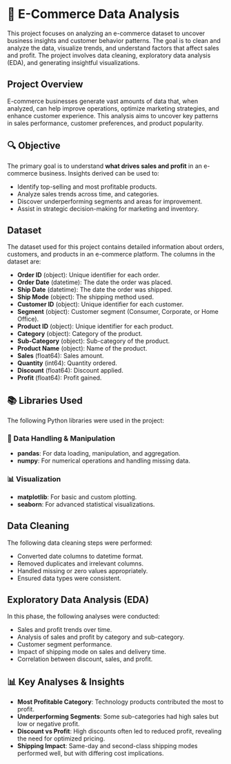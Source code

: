 # 🛒 E-Commerce Data Analysis

This project focuses on analyzing an e-commerce dataset to uncover business insights and customer behavior patterns. The goal is to clean and analyze the data, visualize trends, and understand factors that affect sales and profit. The project involves data cleaning, exploratory data analysis (EDA), and generating insightful visualizations.

## Project Overview

E-commerce businesses generate vast amounts of data that, when analyzed, can help improve operations, optimize marketing strategies, and enhance customer experience. This analysis aims to uncover key patterns in sales performance, customer preferences, and product popularity.

## 🔍 Objective

The primary goal is to understand **what drives sales and profit** in an e-commerce business. Insights derived can be used to:

- Identify top-selling and most profitable products.
- Analyze sales trends across time, and categories.
- Discover underperforming segments and areas for improvement.
- Assist in strategic decision-making for marketing and inventory.

## Dataset

The dataset used for this project contains detailed information about orders, customers, and products in an e-commerce platform. The columns in the dataset are:

- **Order ID** (object): Unique identifier for each order.
- **Order Date** (datetime): The date the order was placed.
- **Ship Date** (datetime): The date the order was shipped.
- **Ship Mode** (object): The shipping method used.
- **Customer ID** (object): Unique identifier for each customer.
- **Segment** (object): Customer segment (Consumer, Corporate, or Home Office).
- **Product ID** (object): Unique identifier for each product.
- **Category** (object): Category of the product.
- **Sub-Category** (object): Sub-category of the product.
- **Product Name** (object): Name of the product.
- **Sales** (float64): Sales amount.
- **Quantity** (int64): Quantity ordered.
- **Discount** (float64): Discount applied.
- **Profit** (float64): Profit gained.

## 📚 Libraries Used

The following Python libraries were used in the project:

### 🔧 Data Handling & Manipulation
- **pandas**: For data loading, manipulation, and aggregation.
- **numpy**: For numerical operations and handling missing data.

### 📊 Visualization
- **matplotlib**: For basic and custom plotting.
- **seaborn**: For advanced statistical visualizations.

## Data Cleaning

The following data cleaning steps were performed:

- Converted date columns to datetime format.
- Removed duplicates and irrelevant columns.
- Handled missing or zero values appropriately.
- Ensured data types were consistent.

## Exploratory Data Analysis (EDA)

In this phase, the following analyses were conducted:

- Sales and profit trends over time.
- Analysis of sales and profit by category and sub-category.
- Customer segment performance.
- Impact of shipping mode on sales and delivery time.
- Correlation between discount, sales, and profit.

## 📊 Key Analyses & Insights

- **Most Profitable Category**: Technology products contributed the most to profit.
- **Underperforming Segments**: Some sub-categories had high sales but low or negative profit.
- **Discount vs Profit**: High discounts often led to reduced profit, revealing the need for optimized pricing.
- **Shipping Impact**: Same-day and second-class shipping modes performed well, but with differing cost implications.

<!-- ## Streamlit Dashboard

A Streamlit dashboard could be created to visualize insights from the data. Key features of the dashboard may include:

- **Sales KPIs**: Display of total sales, average discount, and total profit.
- **Visualizations**: Interactive charts for time trends, category sales, and state-wise performance.

## How to Run the Project

1. Clone this repository:
   ```bash
   git clone https://github.com/yourusername/ecommerce-data-analysis.git
   cd ecommerce-data-analysis
